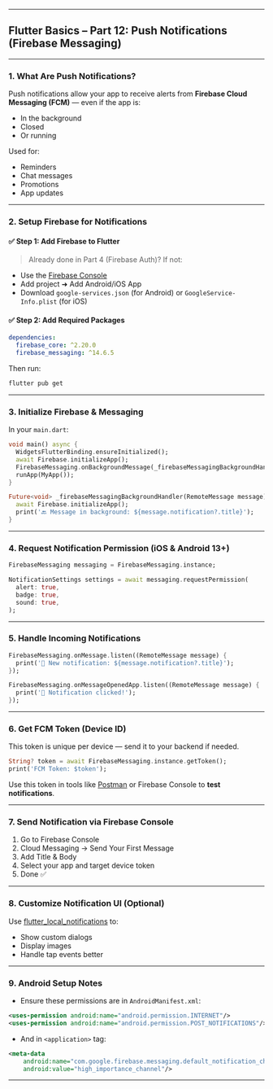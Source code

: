 
---

##  Flutter Basics – Part 12: Push Notifications (Firebase Messaging)

---

### 1. **What Are Push Notifications?**

Push notifications allow your app to receive alerts from **Firebase Cloud Messaging (FCM)** — even if the app is:
- In the background  
- Closed  
- Or running

Used for:
- Reminders  
- Chat messages  
- Promotions  
- App updates

---

### 2. **Setup Firebase for Notifications**

#### ✅ Step 1: Add Firebase to Flutter
> Already done in Part 4 (Firebase Auth)? If not:

- Use the [Firebase Console](https://console.firebase.google.com/)  
- Add project ➜ Add Android/iOS App  
- Download `google-services.json` (for Android) or `GoogleService-Info.plist` (for iOS)

#### ✅ Step 2: Add Required Packages

```yaml
dependencies:
  firebase_core: ^2.20.0
  firebase_messaging: ^14.6.5
```

Then run:
```bash
flutter pub get
```

---

### 3. **Initialize Firebase & Messaging**

In your `main.dart`:

```dart
void main() async {
  WidgetsFlutterBinding.ensureInitialized();
  await Firebase.initializeApp();
  FirebaseMessaging.onBackgroundMessage(_firebaseMessagingBackgroundHandler);
  runApp(MyApp());
}

Future<void> _firebaseMessagingBackgroundHandler(RemoteMessage message) async {
  await Firebase.initializeApp();
  print('🔙 Message in background: ${message.notification?.title}');
}
```

---

### 4. **Request Notification Permission (iOS & Android 13+)**

```dart
FirebaseMessaging messaging = FirebaseMessaging.instance;

NotificationSettings settings = await messaging.requestPermission(
  alert: true,
  badge: true,
  sound: true,
);
```

---

### 5. **Handle Incoming Notifications**

```dart
FirebaseMessaging.onMessage.listen((RemoteMessage message) {
  print('📨 New notification: ${message.notification?.title}');
});

FirebaseMessaging.onMessageOpenedApp.listen((RemoteMessage message) {
  print('📲 Notification clicked!');
});
```

---

### 6. **Get FCM Token (Device ID)**

This token is unique per device — send it to your backend if needed.

```dart
String? token = await FirebaseMessaging.instance.getToken();
print('FCM Token: $token');
```

Use this token in tools like [Postman](https://www.postman.com/) or Firebase Console to **test notifications**.

---

### 7. **Send Notification via Firebase Console**

1. Go to Firebase Console  
2. Cloud Messaging → Send Your First Message  
3. Add Title & Body  
4. Select your app and target device token  
5. Done ✅

---

### 8. **Customize Notification UI (Optional)**

Use [flutter_local_notifications](https://pub.dev/packages/flutter_local_notifications) to:
- Show custom dialogs
- Display images
- Handle tap events better

---

### 9. **Android Setup Notes**

- Ensure these permissions are in `AndroidManifest.xml`:

```xml
<uses-permission android:name="android.permission.INTERNET"/>
<uses-permission android:name="android.permission.POST_NOTIFICATIONS"/>
```

- And in `<application>` tag:
```xml
<meta-data
    android:name="com.google.firebase.messaging.default_notification_channel_id"
    android:value="high_importance_channel"/>
```

---

